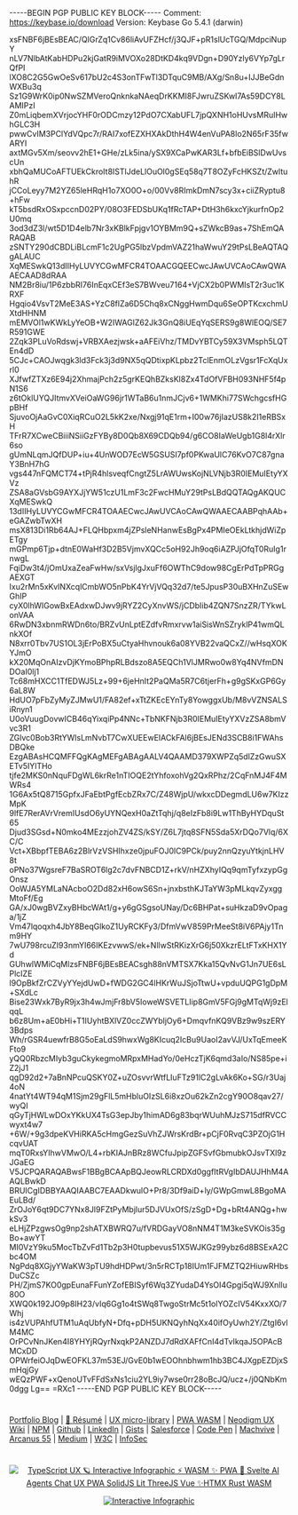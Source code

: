 -----BEGIN PGP PUBLIC KEY BLOCK-----
Comment: https://keybase.io/download
Version: Keybase Go 5.4.1 (darwin)

xsFNBF6jBEsBEAC/QlGrZq1Cv86liAvUFZHcf/j3QJF+pR1slUcTGQ/MdpciNupY
nLV7NlbAtKabHDPu2kjGatR9iMVOXo28DtKD4kq9VDgn+D90Yzly6VYp7gLrQfPI
lXO8C2G5GwOeSv617bU2c4S3onTFwTl3DTquC9MB/AXg/Sn8u+IJJBeGdnWXBu3q
Sz1G9WrK0ip0NwSZMVeroQnknkaNAeqDrKKMI8FJwruZSKwI7As59DCY8LAMIPzI
Z0mLiqbemXVrjocYHF0rODCmzy12PdO7CXabUFL7jpQXNH1oHUvsMRuIHwhGLC3H
pwwCvIM3PClYdVQpc7r/RAI7xofEZXHXAkDthH4W4enVuPA8lo2N65rF35fwARYI
axtMGv5Xm/seovv2hE1+GHe/zLk5ina/ySX9XCaPwKAR3Lf+bfbEiBSlDwUvscUn
xbhQaMUCoAFTUEkCkroIt8ISTlJdeLlOuOl0gSEq58q7T8OZyFcHKSZt/ZwltuhR
jCCoLeyy7M2YZ65leHRqH1o7XO0O+o/00Vv8RImkDmN7scy3x+ciiZRyptu8+hFw
kT5bsdRxOSxpccnD02PY/08O3FEDSbUKq1fRcTAP+DtH3h6kxcYjkurfnOp2U0mq
3od3dZ3l/wt5D1D4elb7Nr3xKBlkFpjgv1OYBMm9Q+sZWkcB9as+7ShEmQARAQAB
zSNTY290dCBDLiBLcmF1c2UgPG5lbzVpdmVAZ21haWwuY29tPsLBeAQTAQgALAUC
XqMESwkQ13dIIHyLUVYCGwMFCR4TOAACGQEECwcJAwUVCAoCAwQWAAECAAD8dRAA
NM2Br8iu/1P6zbbRI76InEqxCEf3eS7BWveu7164+VjCX2b0PWMIsT2r3uc1KRXF
Hgqio4VsvT2MeE3AS+YzC8flZa6D5Chq8xCNggHwmDqu6SeOPTKcxchmUXtdHHNM
mEMVOl1wKWkLyYeOB+W2IWAGlZ62Jk3GnQ8iUEqYqSERS9g8WlEOQ/SE7R591GWE
2Zqk3PLuVoRdswj+VRBXAezjwsk+aAFEiVhz/TMDvYBTCy59X3VMsph5LQTEn4dD
5CJc+CAOJwqgk3ld3Fck3j3d9NX5qQDtixpKLpbz2TclEnmOLzVgsr1FcXqUxrl0
XJfwfZTXz6E94j2XhmajPch2z5grKEQhBZksKl8Zx4TdOfVFBH093NHF5f4pN1S6
z6tOklUYQJItmvXVeiOaWG96jr1WTaB6u1nmJCjv6+1WMKhi77SWchgcsfHGpBHf
SjuvoOjAaGvC0XiqRCuO2L5kK2xe/Nxgj91qE1rm+I00w76jIazUS8k2I1eRBSxH
TFrR7XCweCBiiiNSiiGzFYBy8D0Qb8X69CDQb94/g6CO8IaWeUgb1G8l4rXlr6so
gUmNLqmJQfDUP+iu+4UnWOD7EcW5GSUSI7pf0PKwaUlC76KvO7C87gnaY3BnH7hG
vgs447nFQMCT74+tPjR4hlsveqfCngtZ5LrAWUwsKojNLVNjb3R0IEMuIEtyYXVz
ZSA8aGVsbG9AYXJjYW51czU1LmF3c2FwcHMuY29tPsLBdQQTAQgAKQUCXqMESwkQ
13dIIHyLUVYCGwMFCR4TOAAECwcJAwUVCAoCAwQWAAECAABPqhAAb+eGAZwbTwXH
msX813Di1Rb64AJ+FLQHbpxm4jZPsleNHanwEsBgPx4PMIeOEkLtkhjdWiZpETgy
mGPmp6Tjp+dtnE0WaHf3D2B5VjmvXQCc5oH92Jh9oq6iAZPJjOfqT0RuIg1rnwgL
FqiDw3t4/jOmUxaZeaFwHw/sxVsjlgJxuFf6OWThC9dow98CgErPdTpPRGgAEXGT
Ixu2rMn5xKvINXcqlCmbWO5nPbK4YrVjVQq32d7/te5JpusP30uBXHnZuSEwGhIP
cyX0lhWIGowBxEAdxwDJwv9jRYZ2CyXnvWS/jCDbIib4ZQN7SnzZR/TYkwLonVAA
6RwDN3xbnmRWDn6to/BRZvUnLptEZdfvRmxrvw1aiSisWnSZryklP41wmQLnkXOf
N8xrr0Tbv7US1OL3jErPoBX5uCtyaHhvnouk6a08YVB22vaQCxZ//wHsqXOKYJmO
kX20MqOnAIzvDjKYmoBPhpRLBdszo8A5EQCh1VlJMRwo0w8Yq4NVfmDNDOaI0lj1
Tc68mHXCC1TfEDWJ5Lz+99+6jeHnIt2PaQMa5R7C6tjerFh+g9gSKxGP6Gy6aL8W
HdUO7pFbZyMyZJMwU1/FA82ef+xTtZKEcEYnTy8YowggxUb/M8vVZNSALSiRnyn1
U0oVuugDovwICB46qYixqiPp4NNc+TbNKFNjb3R0IEMuIEtyYXVzZSA8bmVvc3R1
ZGlvc0Bob3RtYWlsLmNvbT7CwXUEEwEIACkFAl6jBEsJENd3SCB8i1FWAhsDBQke
EzgABAsHCQMFFQgKAgMEFgABAgAALV4QAAMD379XWPZq5dlZzGwuSXETv5IYlTHo
tjfe2MKS0nNquFDgWL6krRe1nTIOQE2tYhfoxohVg2QxRPhz/2CqFnMJ4F4MWRs4
1G6Ax5tQ8715GpfxJFaEbtPgfEcbZRx7C/Z48WjpU/wkxcDDegmdLU6w7KIzzMpK
9lfE7RerAVrVremIUsdO6yUYNQexH0aZtTqhj/q8eIzFb8i9Lw1ThByHYDquSt65
Djud3SGsd+N0mko4MEzzjohZV4ZS/kSY/Z6L7jtq8SFN5Sda5XrDQo7Vlq/6XC/C
Vct+XBbpfTEBA6z2BlrVzVSHIhxze0jpuFOJ0lC9PCk/puy2nnQzyuYtkjnLHV8t
oPNo37WgsreF7BaSROT6lg2c7dvFNBCD1Z+rkV/nHZXhyIQq9qmTyfxzypGgOnsz
OoWJA5YMLaNAcboO2Dd82xH6owS6Sn+jnxbsthKJTaYW3pMLkqvZyxggMtoFf/Eg
GA/xJ0wgBVZxyBHbcWAt1/g+y6gGSgsoUNay/Dc6BHPat+suHkzaD9vOpaga/1jZ
Vm47lqoqxh4JbY8BeqGlkoZ1UyRCKFy3/DfmVwV859PrMeeSt8iV6PAjy1Tnm9HY
7wU798rcuZI93nmYI66IKEzvwwS/ek+NllwStRKizXrG6j50XkzrELtFTxKHX1Yd
GUhwlWMiCqMlzsFNBF6jBEsBEACsgh88nVMTSX7Kka15QvNvG1Jn7UE6sLPlcIZE
l9OpBkfZrCZVyYYejdUwD+fWDG2GC4lHKrWuJSjoTtwU+vpduUQPG1gDpM+SXdLc
Bise23Wxk7ByR9jx3h4wJmjFr8bV5IoweWSVETLIip8GmV5FGj9gMTqWj9zElqqL
b6z8Um+aE0bHi+T1IUyhtBXlVZ0ccZWYbljOy6+DmqvfnKQ9VBz9w9szERY3Bdps
Wh/rGSR4uewfrB8G5oEaLdS9hwxWg8KIcuq2IcBu9UaoI2avVJ/UxTqEmeeKFto9
yQQ0RbzcMIyb3guCkykegmoMRpxMHadYo/0eHczTjK6qmd3aIo/NS85pe+iZ2jJ1
qgD92d2+7aBnNPcuQSKY0Z+uZOsvvrWtfLIuFTz91lC2gLvAk6Ko+SG/r3Uaj4oN
4natYt4WT94qM1Sjm29gFlL5mHbluOIzSL6i8xzOu62kZn2cgY90O8qav27/wyQI
qGyTjHWLwDOxYKkUX4TsG3epJby1himAD6g83bqrWUuhMJzS715dfRVCCwyxt4w7
+6W/+9g3dpeKVHiRKA5cHmgGezSuVhZJWrsKrdBr+pCjF0RvqC3PZOjG1HcqvUAT
mqT0RxsYIhwVMwO/L4+rbKIAJnBRz8WCfuJpipZGFSvfGbmubkOJsvTXl9zJGaEG
V5JCPQARAQABwsF1BBgBCAApBQJeowRLCRDXd0ggfItRVgIbDAUJHhM4AAQLBwkD
BRUICgIDBBYAAQIAABC7EAADkwulO+Pr8/3Df9aiD+ly/GWpGmwL8BgoMAEuLBd/
ZrOJoY6qt9DC7YNx8Jl9FZtPyMbjlur5DJVUxOfS/zSgD+Dg+bRt4ANQg+hwkSv3
eLHjZPzgwsOg9np2shATXBWRQ7u/fVRDGayVO8nNM4T1M3keSVKOis35gBo+awYT
MI0VzY9ku5MocTbZvFd1Tb2p3H0tupbevus51X5WJKGz99ybz6d8BSExA2Cbc4OM
NgPdq8XGjyYWaKW3pTU9hdHDPwt/3n5rRCTp18IUm1FJFMZTQ2HiuwRHbsDuCSZc
PH/ZjmS7KO0gpEunaFFunYZofEBISyf6Wq3ZYudaD4YsOI4Gpgi5qWJ9Xnllu80O
XWQ0k192JO9p8IH23/vIq6Gg1o4tSWq8TwgoStrMc5t1olYOZcIV54KxxXO/7Whj
is4zVUPAhfUTM1uAqUbfyN+Dfq+pDH5UKNQyhNqXx40ifOyUwh2Y/ZtgI6vlM4MC
OrPCvNnJKen4I8YHYjRQyrNxqkP2ANZDJ7dRdXAFfCnI4dTvIkqaJ5OPAcBMCxDD
OPWrfeiOJqDwEOFKL37m53EJ/GvE0b1wEOOhnbhwm1hb3BC4JXgpEZDjxSmHqjGy
wEQzPWF+xQenoUTvFFdSxNs1ciu2YL9iy7wse0rr28oBcJQ/ucz+/j0QNbKm0dgg
Lg==
=RXc1
-----END PGP PUBLIC KEY BLOCK-----

#
[Portfolio Blog](https://www.theScottKrause.com) |
[🦄 Résumé](https://thescottkrause.com/Arcanus_Scott_C_Krause_2023.pdf) |
[UX micro-library](https://thescottkrause.com/emerging_tech/neodigm55_ux_library/) |
[PWA WASM](https://www.thescottkrause.com/emerging_tech/curated-pwa-links/) |
[Neodigm UX Wiki](https://github.com/arcanus55/neodigm55/wiki/Cheat-Sheet) | 
[NPM](https://www.npmjs.com/~neodigm) |
[Github](https://github.com/neodigm) |
[LinkedIn](https://www.linkedin.com/in/neodigm555/) |
[Gists](https://gist.github.com/neodigm?direction=asc&sort=created) |
[Salesforce](https://trailblazer.me/id/skrause) |
[Code Pen](https://codepen.io/neodigm24) |
[Machvive](https://www.machfivemarketing.com/accelerators/google_analytics_ga4_migration/) |
[Arcanus 55](https://www.arcanus55.com/?trusted55=A55PV2) |
[Medium](https://medium.com/@neo5ive/accessibility-%EF%B8%8F-ecommerce-552d4d35cd66) |
[W3C](https://www.w3.org/users/123844) |
[InfoSec](https://arcanus55.medium.com/offline-vs-cloud-password-managers-51b1fbebe301)
#
<p align="center">
	  <a target="_blank" href="https://www.thescottkrause.com/emerging_tech/cytoscape_dataviz_skills/">
	  	<img src="https://neodigm.github.io/brand_logo_graphic_design/fantastic/discerning/22.webp" alt="TypeScript UX 🪐 Interactive Infographic ⚡ WASM ✨ PWA 🍭 Svelte AI Agents Chat UX PWA SolidJS Lit ThreeJS Vue ✨HTMX Rust WASM">
	  </a>
</p>

<p align="center">
  <a target="_blank" href="https://www.thescottkrause.com">
    <img src="https://neodigm.github.io/pan-fried-monkey-fisticuffs/thescottkrause_contact_card.png" title="UX PWA TypeScript ⚡ WASM ✨ Vue.js 🍭 ThreeJS" alt="Interactive Infographic">
  </a>
</p>
